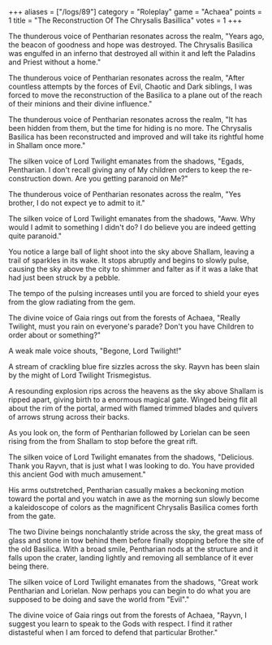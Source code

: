 +++
aliases = ["/logs/89"]
category = "Roleplay"
game = "Achaea"
points = 1
title = "The Reconstruction Of The Chrysalis Basillica"
votes = 1
+++

The thunderous voice of Pentharian resonates across the realm, "Years ago, the beacon of goodness and hope was destroyed. The Chrysalis Basilica was engulfed in an inferno that destroyed all within it and left the Paladins and Priest without a home."

The thunderous voice of Pentharian resonates across the realm, "After countless attempts by the forces of Evil, Chaotic and Dark siblings, I was forced to move the reconstruction of the Basilica to a plane out of the reach of their minions and their divine influence."

The thunderous voice of Pentharian resonates across the realm, "It has been hidden from them, but the time for hiding is no more. The Chrysalis Basilica has been reconstructed and improved and will take its rightful home in Shallam once more."

The silken voice of Lord Twilight emanates from the shadows, "Egads, Pentharian. I don't recall giving any of My children orders to keep the re-construction down. Are you getting paranoid on Me?"

The thunderous voice of Pentharian resonates across the realm, "Yes brother, I do not expect ye to admit to it."

The silken voice of Lord Twilight emanates from the shadows, "Aww. Why would I admit to something I didn't do? I do believe you are indeed getting quite paranoid."

You notice a large ball of light shoot into the sky above Shallam, leaving a trail of sparkles in its wake. It stops abruptly and begins to slowly pulse, causing the sky above the city to shimmer and falter as if it was a lake that had just been struck by a pebble.

The tempo of the pulsing increases until you are forced to shield your eyes from the glow radiating from the gem.

The divine voice of Gaia rings out from the forests of Achaea, "Really Twilight, must you rain on everyone's parade? Don't you have Children to order about or something?"

A weak male voice shouts, "Begone, Lord Twilight!"

A stream of crackling blue fire sizzles across the sky. Rayvn has been slain by the might of Lord Twilight Trismegistus.

A resounding explosion rips across the heavens as the sky above Shallam is ripped apart, giving birth to a enormous magical gate. Winged being flit all about the rim of the portal, armed with flamed trimmed blades and quivers of arrows strung across their backs.

As you look on, the form of Pentharian followed by Lorielan can be seen rising from the from Shallam to stop before the great rift.

The silken voice of Lord Twilight emanates from the shadows, "Delicious. Thank you Rayvn, that is just what I was looking to do. You have provided this ancient God with much amusement."

His arms outstretched, Pentharian casually makes a beckoning motion toward the portal and you watch in awe as the morning sun slowly become a kaleidoscope of colors as the magnificent Chrysalis Basilica comes forth from the gate.

The two Divine beings nonchalantly stride across the sky, the great mass of glass and stone in tow behind them before finally stopping before the site of the old Basilica. With a broad smile, Pentharian nods at the structure and it falls upon the crater, landing lightly and removing all semblance of it ever being there.

The silken voice of Lord Twilight emanates from the shadows, "Great work Pentharian and Lorielan. Now perhaps you can begin to do what you are supposed to be doing and save the world from "Evil"."

The divine voice of Gaia rings out from the forests of Achaea, "Rayvn, I suggest you learn to speak to the Gods with respect. I find it rather distasteful when I am forced to defend that particular Brother."